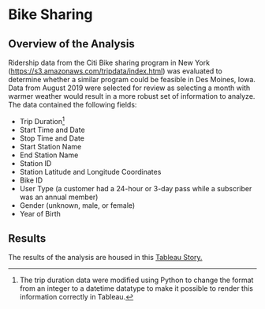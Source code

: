 # Bike Sharing

## Overview of the Analysis

Ridership data from the Citi Bike sharing program in New York (https://s3.amazonaws.com/tripdata/index.html) was evaluated to determine whether a similar program could be feasible in Des Moines, Iowa.  Data from August 2019 were selected for review as selecting a month with warmer weather would result in a more robust set of information to analyze.  The data contained the following fields:
- Trip Duration[^1]
- Start Time and Date
- Stop Time and Date
- Start Station Name
- End Station Name
- Station ID
- Station Latitude and Longitude Coordinates
- Bike ID
- User Type (a customer had a 24-hour or 3-day pass while a subscriber was an annual member)
- Gender (unknown, male, or female)
- Year of Birth

## Results

The results of the analysis are housed in this [Tableau Story.](https://public.tableau.com/app/profile/kelley.richards/viz/CitiBikeRideSharing_16627616385190/sheet8)

[^1]: The trip duration data were modified using Python to change the format from an integer to a datetime datatype to make it possible to render this information correctly in Tableau.
